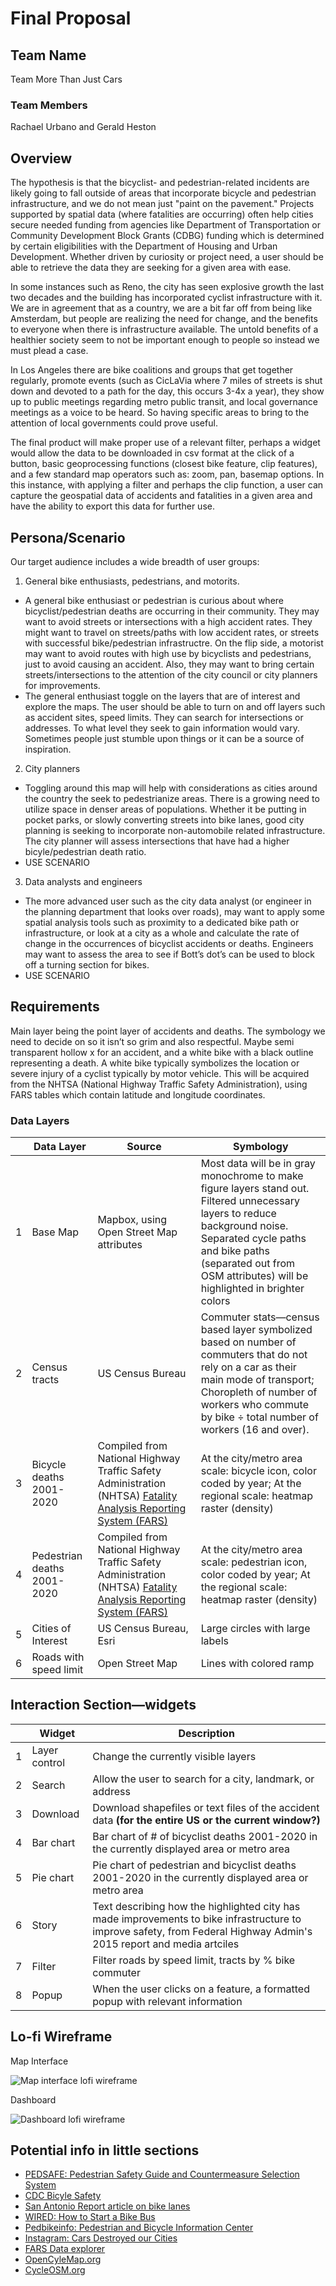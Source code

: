 
# Final Proposal

## Team Name
Team More Than Just Cars

### Team Members
Rachael Urbano and Gerald Heston


## Overview
The hypothesis is that the bicyclist- and pedestrian-related incidents are likely going to fall outside of areas that incorporate bicycle and pedestrian infrastructure, and we do not mean just "paint on the pavement." Projects supported by spatial data (where fatalities are occurring) often help cities secure needed funding from agencies like Department of Transportation or Community Development Block Grants (CDBG) funding which is determined by certain eligibilities with the Department of Housing and Urban Development.  Whether driven by curiosity or project need, a user should be able to retrieve the data they are seeking for a given area with ease.

In some instances such as Reno, the city has seen explosive growth the last two decades and the building has incorporated cyclist infrastructure with it. We are in agreement that as a country, we are a bit far off from being like Amsterdam, but people are realizing the need for change, and the benefits to everyone when there is infrastructure available. The untold benefits of a healthier society seem to not be important enough to people so instead we must plead a case. 

In Los Angeles there are bike coalitions and groups that get together regularly, promote events (such as CicLaVia where 7 miles of streets is shut down and devoted to a path for the day, this occurs 3-4x a year), they show up to public meetings regarding metro public transit, and local governance meetings as a voice to be heard. So having specific areas to bring to the attention of local governments could prove useful.

The final product will make proper use of a relevant filter, perhaps a widget would allow the data to be downloaded in csv format at the click of a button, basic geoprocessing functions (closest bike feature, clip features), and a few standard map operators such as: zoom, pan, basemap options. In this instance, with applying a filter and perhaps the clip function, a user can capture the geospatial data of accidents and fatalities in a given area and have the ability to export this data for further use.


## Persona/Scenario
Our target audience includes a wide breadth of user groups:
1. General bike enthusiasts, pedestrians, and motorits.
* A general bike enthusiast or pedestrian is curious about where bicyclist/pedestrian deaths are occurring in their community. They may want to avoid streets or intersections with a high accident rates. They might want to travel on streets/paths with low accident rates, or streets with successful bike/pedestrian infrastructre. On the flip side, a motorist may want to avoid routes with high use by bicyclists and pedestrians, just to avoid causing an accident. Also, they may want to bring certain streets/intersections to the attention of the city council or city planners for improvements.
* The general enthusiast toggle on the layers that are of interest and explore the maps. The user should be able to turn on and off layers such as accident sites, speed limits. They can search for intersections or addresses. To what level they seek to gain information would vary. Sometimes people just stumble upon things or it can be a source of inspiration.
2. City planners
* Toggling around this map will help with considerations as cities around the country the seek to pedestrianize areas. There is a growing need to utilize space in denser areas of populations. Whether it be putting in pocket parks, or slowly converting streets into bike lanes, good city planning is seeking to incorporate non-automobile related infrastructure. The city planner will assess intersections that have had a higher bicyle/pedestrian death ratio. 
* USE SCENARIO
3. Data analysts and engineers
* The more advanced user such as the city data analyst (or engineer in the planning department that looks over roads), may want to apply some spatial analysis tools such as proximity to a dedicated bike path or infrastructure, or look at a city as a whole and calculate the rate of change in the occurrences of bicyclist accidents or deaths. Engineers may want to assess the area to see if Bott’s dot’s can be used to block off a turning section for bikes.
* USE SCENARIO

## Requirements

Main layer being the point layer of accidents and deaths. The symbology we need to decide on so it isn’t so grim and also respectful. Maybe semi transparent hollow x for an accident, and a white bike with a black outline representing a death. A white bike typically symbolizes the location or severe injury of a cyclist typically by motor vehicle. This will be acquired from the NHTSA (National Highway Traffic Safety Administration), using FARS tables which contain latitude and longitude coordinates.

### Data Layers
| |Data Layer | Source | Symbology |
|-|-----------|--------|-----------|
|1|Base Map   |Mapbox, using Open Street Map attributes | Most data will be in gray monochrome to make figure layers stand out. Filtered unnecessary layers to reduce background noise. Separated cycle paths and bike paths (separated out from OSM attributes) will be highlighted in brighter colors |
|2|Census tracts | US Census Bureau | Commuter stats—census based layer symbolized based on number of commuters that do not rely on a car as their main mode of transport; Choropleth of number of workers who commute by bike ÷ total number of workers (16 and over). |
|3|Bicycle deaths 2001-2020 | Compiled from National Highway Traffic Safety Administration (NHTSA) [Fatality Analysis Reporting System (FARS)](https://www.nhtsa.gov/research-data/fatality-analysis-reporting-system-fars) | At the city/metro area scale: bicycle icon, color coded by year; At the regional scale: heatmap raster (density) |
|4|Pedestrian deaths 2001-2020 | Compiled from National Highway Traffic Safety Administration (NHTSA) [Fatality Analysis Reporting System (FARS)](https://www.nhtsa.gov/research-data/fatality-analysis-reporting-system-fars) | At the city/metro area scale: pedestrian icon, color coded by year; At the regional scale: heatmap raster (density) |
|5|Cities of Interest | US Census Bureau, Esri | Large circles with large labels |
|6|Roads with speed limit |Open Street Map |Lines with colored ramp|

## Interaction Section—widgets 
| |Widget |Description|
|-|-------|-----------|
|1|Layer control |Change the currently visible layers|
|2|Search | Allow the user to search for a city, landmark, or address |
|3|Download | Download shapefiles or text files of the accident data __(for the entire US or the current window?)__ |
|4|Bar chart| Bar chart of # of bicyclist deaths 2001-2020 in the currently displayed area or metro area |
|5|Pie chart |Pie chart of pedestrian and bicyclist deaths 2001-2020 in the currently displayed area or metro area|
|6|Story |Text describing how the highlighted city has made improvements to bike infrastructure to improve safety, from Federal Highway Admin's 2015 report and media artciles|
|7|Filter |Filter roads by speed limit, tracts by % bike commuter|
|8|Popup |When the user clicks on a feature, a formatted popup with relevant information


## Lo-fi Wireframe
Map Interface

![Map interface lofi wireframe](img/lofiWireframe_page1.jpg)

Dashboard

![Dashboard lofi wireframe](img/lofiWireframe_page2.jpg)


## Potential info in little sections 
* [PEDSAFE: Pedestrian Safety Guide and Countermeasure Selection System](http://www.pedbikesafe.org/PEDSAFE/guide_background.cfm)
* [CDC Bicyle Safety](https://cdc.gov/transportationsafety/bicycle/index.html)
* [San Antonio Report article on bike lanes](https://sanantonioreport.org/avenue-b-and-alamo-street-bike-lanes-offer-glimpse-of-possibilities/)
* [WIRED: How to Start a Bike Bus](https://www.wired.com/story/how-to-start-a-bike-bus/)
* [Pedbikeinfo: Pedestrian and Bicycle Information Center](https://www.pedbikeinfo.org/)
* [Instagram: Cars Destroyed our Cities](https://www.instagram.com/cars.destroyed.our.cities/)
* [FARS Data explorer](https://explore.dot.gov/views/DV_FARS_PC/Home?%3Aiid=3&%3AisGuestRedirectFromVizportal=y&%3Aembed=y)
* [OpenCyleMap.org](https://www.opencyclemap.org/)
* [CycleOSM.org](https://www.cyclosm.org/#map=14/39.4830/-119.8027/cyclosm)

